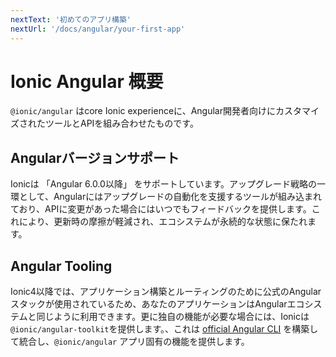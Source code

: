 ```yaml
---
nextText: '初めてのアプリ構築'
nextUrl: '/docs/angular/your-first-app'
---
```


# Ionic Angular 概要

`@ionic/angular` はcore Ionic experienceに、Angular開発者向けにカスタマイズされたツールとAPIを組み合わせたものです。

## Angularバージョンサポート

Ionicは 「Angular 6.0.0以降」 をサポートしています。アップグレード戦略の一環として、Angularにはアップグレードの自動化を支援するツールが組み込まれており、APIに変更があった場合にはいつでもフィードバックを提供します。これにより、更新時の摩擦が軽減され、エコシステムが永続的な状態に保たれます。

## Angular Tooling

Ionic4以降では、アプリケーション構築とルーティングのために公式のAngularスタックが使用されているため、あなたのアプリケーションはAngularエコシステムと同じように利用できます。更に独自の機能が必要な場合には、Ionicは`@ionic/angular-toolkit`を提供します。、これは [official Angular CLI](https://angular.jp/cli) を構築して統合し、`@ionic/angular` アプリ固有の機能を提供します。
